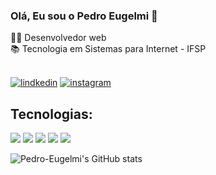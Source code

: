 ### Olá, Eu sou o Pedro Eugelmi 👋
👨‍💻 Desenvolvedor web <br>
📚 Tecnologia em Sistemas para Internet - IFSP <br>
<br>


[![lindkedin](https://img.shields.io/badge/LinkedIn-0077B5?style=for-the-badge&logo=linkedin&logoColor=white)](https://www.linkedin.com/in/pedro-eugelmi-3124a323a/)
[![instagram](https://img.shields.io/badge/Instagram-E4405F?style=for-the-badge&logo=instagram&logoColor=white)](https://www.instagram.com/pedroeugelmi/)
<br>

 ## Tecnologias:


<div>
   <img src="https://img.shields.io/badge/HTML5-E34F26?style=for-the-badge&logo=html5&logoColor=white"/>
  <img src="https://img.shields.io/badge/CSS3-1572B6?style=for-the-badge&logo=css3&logoColor=white"/>
  <img src="https://img.shields.io/badge/JavaScript-323330?style=for-the-badge&logo=javascript&logoColor=F7DF1E">
  <img src="https://img.shields.io/badge/TypeScript-007ACC?style=for-the-badge&logo=typescript&logoColor=white">
  <img src="https://img.shields.io/badge/React-20232A?style=for-the-badge&logo=react&logoColor=61DAFB">  
  
</div>



![Pedro-Eugelmi's GitHub stats](https://github-readme-stats.vercel.app/api?username=Pedro-Eugelmi&show_icons=true&theme=dracula) <br>

